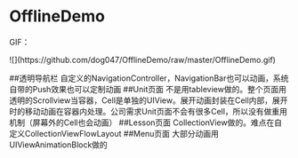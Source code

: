 # OfflineDemo
<p>GIF：
 <p>![](https://github.com/dog047/OfflineDemo/raw/master/OfflineDemo.gif)
 
##透明导航栏
自定义的NavigationController，NavigationBar也可以动画，系统自带的Push效果也可以定制动画
##Unit页面
不是用tableview做的。整个页面用透明的Scrollview当容器，Cell是单独的UIView。展开动画封装在Cell内部，展开时的移动动画在容器内处理。公司需求Unit页面不会有很多Cell，所以没有做重用机制（屏幕外的Cell也会动画）
##Lesson页面
CollectionView做的。难点在自定义CollectionViewFlowLayout
##Menu页面
大部分动画用UIViewAnimationBlock做的
